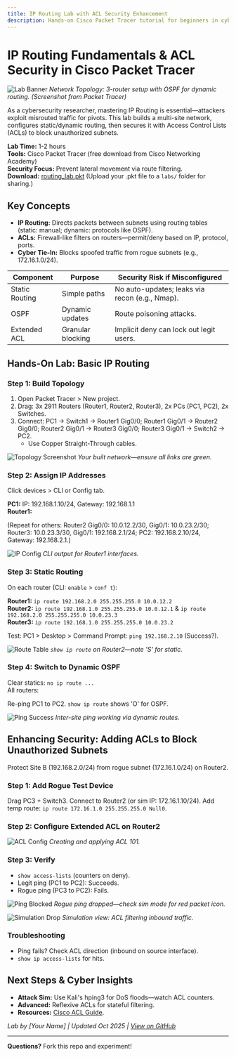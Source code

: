 ```yaml
---
title: IP Routing Lab with ACL Security Enhancement
description: Hands-on Cisco Packet Tracer tutorial for beginners in cybersecurity networking.
---
```


# IP Routing Fundamentals & ACL Security in Cisco Packet Tracer

![Lab Banner](images/topology.png)
*Network Topology: 3-router setup with OSPF for dynamic routing. (Screenshot from Packet Tracer)*

As a cybersecurity researcher, mastering IP Routing is essential—attackers exploit misrouted traffic for pivots. This lab builds a multi-site network, configures static/dynamic routing, then secures it with Access Control Lists (ACLs) to block unauthorized subnets. 

**Lab Time:** 1-2 hours  
**Tools:** Cisco Packet Tracer (free download from Cisco Networking Academy)  
**Security Focus:** Prevent lateral movement via route filtering.  
**Download:** [routing_lab.pkt](labs/routing_lab.pkt) (Upload your .pkt file to a `labs/` folder for sharing.)

## Key Concepts
- **IP Routing:** Directs packets between subnets using routing tables (static: manual; dynamic: protocols like OSPF).
- **ACLs:** Firewall-like filters on routers—permit/deny based on IP, protocol, ports.
- **Cyber Tie-In:** Blocks spoofed traffic from rogue subnets (e.g., 172.16.1.0/24).

| Component | Purpose | Security Risk if Misconfigured |
|-----------|---------|--------------------------------|
| Static Routing | Simple paths | No auto-updates; leaks via recon (e.g., Nmap). |
| OSPF | Dynamic updates | Route poisoning attacks. |
| Extended ACL | Granular blocking | Implicit deny can lock out legit users. |

## Hands-On Lab: Basic IP Routing

### Step 1: Build Topology
1. Open Packet Tracer > New project.
2. Drag: 3x 2911 Routers (Router1, Router2, Router3), 2x PCs (PC1, PC2), 2x Switches.
3. Connect: PC1 → Switch1 → Router1 Gig0/0; Router1 Gig0/1 → Router2 Gig0/0; Router2 Gig0/1 → Router3 Gig0/0; Router3 Gig0/1 → Switch2 → PC2.
   - Use Copper Straight-Through cables.

![Topology Screenshot](images/topology.png)
*Your built network—ensure all links are green.*

### Step 2: Assign IP Addresses
Click devices > CLI or Config tab.

**PC1:** IP: 192.168.1.10/24, Gateway: 192.168.1.1  
**Router1:**  



(Repeat for others: Router2 Gig0/0: 10.0.12.2/30, Gig0/1: 10.0.23.2/30; Router3: 10.0.23.3/30, Gig0/1: 192.168.2.1/24; PC2: 192.168.2.10/24, Gateway: 192.168.2.1.)

![IP Config](images/ip-config.png)
*CLI output for Router1 interfaces.*

### Step 3: Static Routing
On each router (CLI: `enable` > `conf t`):

**Router1:** `ip route 192.168.2.0 255.255.255.0 10.0.12.2`  
**Router2:** `ip route 192.168.1.0 255.255.255.0 10.0.12.1` & `ip route 192.168.2.0 255.255.255.0 10.0.23.3`  
**Router3:** `ip route 192.168.1.0 255.255.255.0 10.0.23.2`  

Test: PC1 > Desktop > Command Prompt: `ping 192.168.2.10` (Success?).

![Route Table](images/route-table.png)
*`show ip route` on Router2—note 'S' for static.*

### Step 4: Switch to Dynamic OSPF
Clear statics: `no ip route ...`  
All routers:  



Re-ping PC1 to PC2. `show ip route` shows 'O' for OSPF.

![Ping Success](images/ping-success.png)
*Inter-site ping working via dynamic routes.*

## Enhancing Security: Adding ACLs to Block Unauthorized Subnets

Protect Site B (192.168.2.0/24) from rogue subnet (172.16.1.0/24) on Router2.

### Step 1: Add Rogue Test Device
Drag PC3 + Switch3. Connect to Router2 (or sim IP: 172.16.1.10/24). Add temp route: `ip route 172.16.1.0 255.255.255.0 Null0`.

### Step 2: Configure Extended ACL on Router2


![ACL Config](images/acl-config.png)
*Creating and applying ACL 101.*

### Step 3: Verify
- `show access-lists` (counters on deny).  
- Legit ping (PC1 to PC2): Succeeds.  
- Rogue ping (PC3 to PC2): Fails.

![Ping Blocked](images/ping-blocked.png)
*Rogue ping dropped—check sim mode for red packet icon.*

![Simulation Drop](images/sim-mode.png)
*Simulation view: ACL filtering inbound traffic.*

### Troubleshooting
- Ping fails? Check ACL direction (inbound on source interface).  
- `show ip access-lists` for hits.

## Next Steps & Cyber Insights
- **Attack Sim:** Use Kali's hping3 for DoS floods—watch ACL counters.  
- **Advanced:** Reflexive ACLs for stateful filtering.  
- **Resources:** [Cisco ACL Guide](https://www.cisco.com/c/en/us/support/docs/ip/access-lists/13608-21.html).  

*Lab by [Your Name] | Updated Oct 2025 | [View on GitHub](https://github.com/yourusername/cyber-labs)*

---

**Questions?** Fork this repo and experiment!

